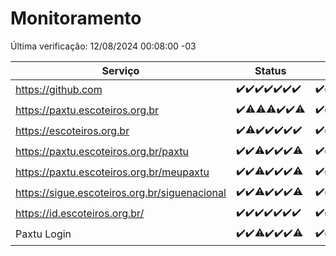 # Monitoramento

Última verificação: 12/08/2024 00:08:00 -03

|Serviço|Status|Últimas 24h|
|---|---|---|
|https://github.com|<span title="2024-08-05: OK=24">✔️</span><span title="2024-08-06: OK=24">✔️</span><span title="2024-08-07: OK=24">✔️</span><span title="2024-08-08: OK=24">✔️</span><span title="2024-08-09: OK=24">✔️</span><span title="2024-08-10: OK=24">✔️</span><span title="2024-08-11: OK=3">✔️</span>|<span title="11/08/2024 01:09:00 -03 : 200">✔️</span><span title="11/08/2024 02:07:00 -03 : 200">✔️</span><span title="11/08/2024 03:10:00 -03 : 200">✔️</span><span title="11/08/2024 04:06:00 -03 : 200">✔️</span><span title="11/08/2024 05:09:00 -03 : 200">✔️</span><span title="11/08/2024 06:07:00 -03 : 200">✔️</span><span title="11/08/2024 07:07:00 -03 : 200">✔️</span><span title="11/08/2024 08:04:00 -03 : 200">✔️</span><span title="11/08/2024 09:12:00 -03 : 200">✔️</span><span title="11/08/2024 10:08:00 -03 : 200">✔️</span><span title="11/08/2024 11:06:00 -03 : 200">✔️</span><span title="11/08/2024 12:06:00 -03 : 200">✔️</span><span title="11/08/2024 13:07:00 -03 : 200">✔️</span><span title="11/08/2024 14:04:00 -03 : 200">✔️</span><span title="11/08/2024 15:10:00 -03 : 200">✔️</span><span title="11/08/2024 16:06:00 -03 : 200">✔️</span><span title="11/08/2024 17:07:00 -03 : 200">✔️</span><span title="11/08/2024 18:07:00 -03 : 200">✔️</span><span title="11/08/2024 19:07:00 -03 : 200">✔️</span><span title="11/08/2024 20:06:00 -03 : 200">✔️</span><span title="11/08/2024 21:37:00 -03 : 200">✔️</span><span title="11/08/2024 23:01:00 -03 : 200">✔️</span><span title="12/08/2024 00:08:00 -03 : 200">✔️</span>|
|https://paxtu.escoteiros.org.br|<span title="2024-08-05: OK=24">✔️</span><span title="2024-08-06: OK=23, Falhas=1">⚠️</span><span title="2024-08-07: OK=23, Falhas=1">⚠️</span><span title="2024-08-08: OK=23, Falhas=1">⚠️</span><span title="2024-08-09: OK=24">✔️</span><span title="2024-08-10: OK=24">✔️</span><span title="2024-08-11: OK=2, Falhas=1">⚠️</span>|<span title="11/08/2024 01:09:00 -03 : 200">✔️</span><span title="11/08/2024 02:07:00 -03 : 200">✔️</span><span title="11/08/2024 03:10:00 -03 : 200">✔️</span><span title="11/08/2024 04:06:00 -03 : 200">✔️</span><span title="11/08/2024 05:09:00 -03 : 200">✔️</span><span title="11/08/2024 06:07:00 -03 : 200">✔️</span><span title="11/08/2024 07:07:00 -03 : 200">✔️</span><span title="11/08/2024 08:04:00 -03 : 200">✔️</span><span title="11/08/2024 09:12:00 -03 : 200">✔️</span><span title="11/08/2024 10:08:00 -03 : 200">✔️</span><span title="11/08/2024 11:06:00 -03 : 200">✔️</span><span title="11/08/2024 12:06:00 -03 : 200">✔️</span><span title="11/08/2024 13:07:00 -03 : 200">✔️</span><span title="11/08/2024 14:04:00 -03 : 200">✔️</span><span title="11/08/2024 15:10:00 -03 : 200">✔️</span><span title="11/08/2024 16:06:00 -03 : 200">✔️</span><span title="11/08/2024 17:07:00 -03 : 200">✔️</span><span title="11/08/2024 18:07:00 -03 : 200">✔️</span><span title="11/08/2024 19:07:00 -03 : 200">✔️</span><span title="11/08/2024 20:06:00 -03 : 200">✔️</span><span title="11/08/2024 21:37:00 -03 : 200">✔️</span><span title="11/08/2024 23:01:00 -03 : 200">✔️</span><span title="12/08/2024 00:08:00 -03 : 200">✔️</span>|
|https://escoteiros.org.br|<span title="2024-08-05: OK=24">✔️</span><span title="2024-08-06: OK=23, Falhas=1">⚠️</span><span title="2024-08-07: OK=24">✔️</span><span title="2024-08-08: OK=24">✔️</span><span title="2024-08-09: OK=24">✔️</span><span title="2024-08-10: OK=24">✔️</span><span title="2024-08-11: OK=3">✔️</span>|<span title="11/08/2024 01:09:00 -03 : 200">✔️</span><span title="11/08/2024 02:07:00 -03 : 200">✔️</span><span title="11/08/2024 03:10:00 -03 : 200">✔️</span><span title="11/08/2024 04:06:00 -03 : 200">✔️</span><span title="11/08/2024 05:09:00 -03 : 200">✔️</span><span title="11/08/2024 06:07:00 -03 : 200">✔️</span><span title="11/08/2024 07:07:00 -03 : 200">✔️</span><span title="11/08/2024 08:04:00 -03 : 200">✔️</span><span title="11/08/2024 09:12:00 -03 : 200">✔️</span><span title="11/08/2024 10:08:00 -03 : 200">✔️</span><span title="11/08/2024 11:06:00 -03 : 200">✔️</span><span title="11/08/2024 12:06:00 -03 : 200">✔️</span><span title="11/08/2024 13:07:00 -03 : 200">✔️</span><span title="11/08/2024 14:04:00 -03 : 200">✔️</span><span title="11/08/2024 15:10:00 -03 : 200">✔️</span><span title="11/08/2024 16:06:00 -03 : 200">✔️</span><span title="11/08/2024 17:07:00 -03 : 200">✔️</span><span title="11/08/2024 18:07:00 -03 : 200">✔️</span><span title="11/08/2024 19:07:00 -03 : 200">✔️</span><span title="11/08/2024 20:06:00 -03 : 200">✔️</span><span title="11/08/2024 21:37:00 -03 : 200">✔️</span><span title="11/08/2024 23:01:00 -03 : 200">✔️</span><span title="12/08/2024 00:08:00 -03 : 200">✔️</span>|
|https://paxtu.escoteiros.org.br/paxtu|<span title="2024-08-05: OK=24">✔️</span><span title="2024-08-06: OK=24">✔️</span><span title="2024-08-07: OK=23, Falhas=1">⚠️</span><span title="2024-08-08: OK=24">✔️</span><span title="2024-08-09: OK=24">✔️</span><span title="2024-08-10: OK=24">✔️</span><span title="2024-08-11: OK=1, Falhas=1">⚠️</span>|<span title="11/08/2024 00:08:00 -03 : 200">✔️</span><span title="11/08/2024 01:09:00 -03 : 200">✔️</span><span title="11/08/2024 02:07:00 -03 : 200">✔️</span><span title="11/08/2024 03:10:00 -03 : 200">✔️</span><span title="11/08/2024 04:06:00 -03 : 200">✔️</span><span title="11/08/2024 05:09:00 -03 : 200">✔️</span><span title="11/08/2024 06:07:00 -03 : 200">✔️</span><span title="11/08/2024 07:07:00 -03 : 200">✔️</span><span title="11/08/2024 08:04:00 -03 : 200">✔️</span><span title="11/08/2024 09:12:00 -03 : 200">✔️</span><span title="11/08/2024 10:08:00 -03 : 200">✔️</span><span title="11/08/2024 11:06:00 -03 : 200">✔️</span><span title="11/08/2024 12:06:00 -03 : 200">✔️</span><span title="11/08/2024 13:07:00 -03 : 200">✔️</span><span title="11/08/2024 14:04:00 -03 : 200">✔️</span><span title="11/08/2024 15:10:00 -03 : 200">✔️</span><span title="11/08/2024 16:06:00 -03 : 200">✔️</span><span title="11/08/2024 17:07:00 -03 : 200">✔️</span><span title="11/08/2024 18:07:00 -03 : 200">✔️</span><span title="11/08/2024 19:07:00 -03 : 200">✔️</span><span title="11/08/2024 20:06:00 -03 : 200">✔️</span><span title="11/08/2024 21:37:00 -03 : 200">✔️</span><span title="11/08/2024 23:01:00 -03 : 200">✔️</span><span title="12/08/2024 00:08:00 -03 : 200">✔️</span>|
|https://paxtu.escoteiros.org.br/meupaxtu|<span title="2024-08-05: OK=24">✔️</span><span title="2024-08-06: OK=24">✔️</span><span title="2024-08-07: OK=23, Falhas=1">⚠️</span><span title="2024-08-08: OK=24">✔️</span><span title="2024-08-09: OK=24">✔️</span><span title="2024-08-10: OK=24">✔️</span><span title="2024-08-11: OK=1, Falhas=1">⚠️</span>|<span title="11/08/2024 00:08:00 -03 : 200">✔️</span><span title="11/08/2024 01:09:00 -03 : 200">✔️</span><span title="11/08/2024 02:07:00 -03 : 200">✔️</span><span title="11/08/2024 03:10:00 -03 : 200">✔️</span><span title="11/08/2024 04:06:00 -03 : 200">✔️</span><span title="11/08/2024 05:09:00 -03 : 200">✔️</span><span title="11/08/2024 06:07:00 -03 : 200">✔️</span><span title="11/08/2024 07:07:00 -03 : 200">✔️</span><span title="11/08/2024 08:04:00 -03 : 200">✔️</span><span title="11/08/2024 09:12:00 -03 : 200">✔️</span><span title="11/08/2024 10:08:00 -03 : 200">✔️</span><span title="11/08/2024 11:06:00 -03 : 200">✔️</span><span title="11/08/2024 12:06:00 -03 : 200">✔️</span><span title="11/08/2024 13:07:00 -03 : 200">✔️</span><span title="11/08/2024 14:04:00 -03 : 200">✔️</span><span title="11/08/2024 15:10:00 -03 : 200">✔️</span><span title="11/08/2024 16:06:00 -03 : 200">✔️</span><span title="11/08/2024 17:07:00 -03 : 200">✔️</span><span title="11/08/2024 18:07:00 -03 : 200">✔️</span><span title="11/08/2024 19:07:00 -03 : 200">✔️</span><span title="11/08/2024 20:06:00 -03 : 200">✔️</span><span title="11/08/2024 21:37:00 -03 : 200">✔️</span><span title="11/08/2024 23:01:00 -03 : 200">✔️</span><span title="12/08/2024 00:08:00 -03 : 200">✔️</span>|
|https://sigue.escoteiros.org.br/siguenacional|<span title="2024-08-05: OK=24">✔️</span><span title="2024-08-06: OK=24">✔️</span><span title="2024-08-07: OK=23, Falhas=1">⚠️</span><span title="2024-08-08: OK=24">✔️</span><span title="2024-08-09: OK=24">✔️</span><span title="2024-08-10: OK=24">✔️</span><span title="2024-08-11: OK=1, Falhas=1">⚠️</span>|<span title="11/08/2024 00:08:00 -03 : 200">✔️</span><span title="11/08/2024 01:09:00 -03 : 200">✔️</span><span title="11/08/2024 02:07:00 -03 : 200">✔️</span><span title="11/08/2024 03:10:00 -03 : 200">✔️</span><span title="11/08/2024 04:06:00 -03 : 200">✔️</span><span title="11/08/2024 05:09:00 -03 : 200">✔️</span><span title="11/08/2024 06:07:00 -03 : 200">✔️</span><span title="11/08/2024 07:07:00 -03 : 200">✔️</span><span title="11/08/2024 08:04:00 -03 : 200">✔️</span><span title="11/08/2024 09:12:00 -03 : 200">✔️</span><span title="11/08/2024 10:08:00 -03 : 200">✔️</span><span title="11/08/2024 11:06:00 -03 : 200">✔️</span><span title="11/08/2024 12:06:00 -03 : 200">✔️</span><span title="11/08/2024 13:07:00 -03 : 200">✔️</span><span title="11/08/2024 14:04:00 -03 : 200">✔️</span><span title="11/08/2024 15:10:00 -03 : 200">✔️</span><span title="11/08/2024 16:06:00 -03 : 200">✔️</span><span title="11/08/2024 17:07:00 -03 : 200">✔️</span><span title="11/08/2024 18:07:00 -03 : 200">✔️</span><span title="11/08/2024 19:07:00 -03 : 200">✔️</span><span title="11/08/2024 20:06:00 -03 : 200">✔️</span><span title="11/08/2024 21:37:00 -03 : 200">✔️</span><span title="11/08/2024 23:01:00 -03 : 200">✔️</span><span title="12/08/2024 00:08:00 -03 : 200">✔️</span>|
|https://id.escoteiros.org.br/|<span title="2024-08-05: OK=24">✔️</span><span title="2024-08-06: OK=24">✔️</span><span title="2024-08-07: OK=24">✔️</span><span title="2024-08-08: OK=24">✔️</span><span title="2024-08-09: OK=24">✔️</span><span title="2024-08-10: OK=24">✔️</span><span title="2024-08-11: OK=2">✔️</span>|<span title="11/08/2024 00:08:00 -03 : 200">✔️</span><span title="11/08/2024 01:09:00 -03 : 200">✔️</span><span title="11/08/2024 02:07:00 -03 : 200">✔️</span><span title="11/08/2024 03:10:00 -03 : 200">✔️</span><span title="11/08/2024 04:06:00 -03 : 200">✔️</span><span title="11/08/2024 05:09:00 -03 : 200">✔️</span><span title="11/08/2024 06:07:00 -03 : 200">✔️</span><span title="11/08/2024 07:07:00 -03 : 200">✔️</span><span title="11/08/2024 08:04:00 -03 : 200">✔️</span><span title="11/08/2024 09:12:00 -03 : 200">✔️</span><span title="11/08/2024 10:08:00 -03 : 200">✔️</span><span title="11/08/2024 11:06:00 -03 : 200">✔️</span><span title="11/08/2024 12:06:00 -03 : 200">✔️</span><span title="11/08/2024 13:07:00 -03 : 200">✔️</span><span title="11/08/2024 14:04:00 -03 : 200">✔️</span><span title="11/08/2024 15:10:00 -03 : 200">✔️</span><span title="11/08/2024 16:06:00 -03 : 200">✔️</span><span title="11/08/2024 17:07:00 -03 : 200">✔️</span><span title="11/08/2024 18:07:00 -03 : 200">✔️</span><span title="11/08/2024 19:07:00 -03 : 200">✔️</span><span title="11/08/2024 20:06:00 -03 : 200">✔️</span><span title="11/08/2024 21:37:00 -03 : 200">✔️</span><span title="11/08/2024 23:01:00 -03 : 200">✔️</span><span title="12/08/2024 00:08:00 -03 : 200">✔️</span>|
|Paxtu Login|<span title="2024-08-05: OK=24">✔️</span><span title="2024-08-06: OK=24">✔️</span><span title="2024-08-07: OK=23, Falhas=1">⚠️</span><span title="2024-08-08: OK=24">✔️</span><span title="2024-08-09: OK=24">✔️</span><span title="2024-08-10: OK=24">✔️</span><span title="2024-08-11: OK=1, Falhas=1">⚠️</span>|<span title="11/08/2024 00:08:00 -03 : 200">✔️</span><span title="11/08/2024 01:09:00 -03 : 200">✔️</span><span title="11/08/2024 02:07:00 -03 : 200">✔️</span><span title="11/08/2024 03:10:00 -03 : 200">✔️</span><span title="11/08/2024 04:06:00 -03 : 200">✔️</span><span title="11/08/2024 05:09:00 -03 : 200">✔️</span><span title="11/08/2024 06:07:00 -03 : 200">✔️</span><span title="11/08/2024 07:07:00 -03 : 200">✔️</span><span title="11/08/2024 08:04:00 -03 : 200">✔️</span><span title="11/08/2024 09:12:00 -03 : 200">✔️</span><span title="11/08/2024 10:08:00 -03 : 200">✔️</span><span title="11/08/2024 11:06:00 -03 : 200">✔️</span><span title="11/08/2024 12:06:00 -03 : 200">✔️</span><span title="11/08/2024 13:07:00 -03 : 200">✔️</span><span title="11/08/2024 14:04:00 -03 : 200">✔️</span><span title="11/08/2024 15:10:00 -03 : 200">✔️</span><span title="11/08/2024 16:06:00 -03 : 200">✔️</span><span title="11/08/2024 17:07:00 -03 : 200">✔️</span><span title="11/08/2024 18:07:00 -03 : 200">✔️</span><span title="11/08/2024 19:07:00 -03 : 200">✔️</span><span title="11/08/2024 20:06:00 -03 : 200">✔️</span><span title="11/08/2024 21:37:00 -03 : 200">✔️</span><span title="11/08/2024 23:01:00 -03 : 200">✔️</span><span title="12/08/2024 00:08:00 -03 : 200">✔️</span>|
